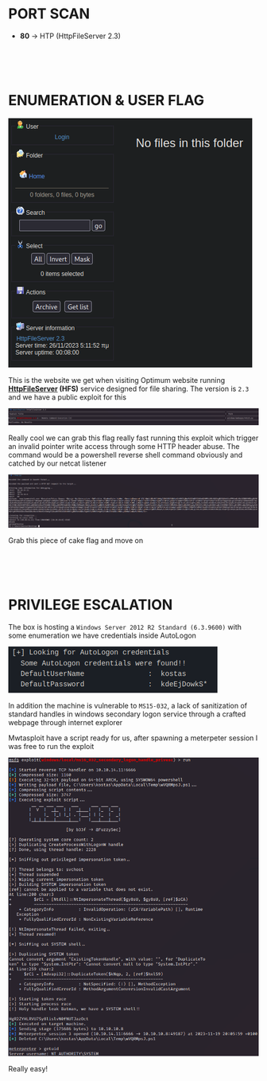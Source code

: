 # PORT SCAN
* **80** &#8594; HTP (HttpFileServer 2.3)

<br><br><br>

# ENUMERATION & USER FLAG

![7cec1c4f10b60c00fde96786c5002902.png](img/7cec1c4f10b60c00fde96786c5002902.png)

This is the website we get when visiting Optimum website running **<U>HttpFileServer</U> (HFS)** service designed for file sharing. The version is `2.3` and we have a public exploit for this

![bfe32912921a8833a058de8784773400.png](img/bfe32912921a8833a058de8784773400.png)

Really cool we can grab this flag really fast running this exploit which trigger an invalid pointer write access through some HTTP header abuse. The command would be a powershell reverse shell command obviously and catched by our netcat listener

![bc06cc76db4004f65584a252b069f8e4.png](img/bc06cc76db4004f65584a252b069f8e4.png)

Grab this piece of cake flag and move on

<br><br><br>

# PRIVILEGE ESCALATION
The box is hosting a `Windows Server 2012 R2 Standard (6.3.9600)` with some enumeration we have credentials inside AutoLogon

![c7e7325532408d124e4cd9d98ea9e48a.png](img/c7e7325532408d124e4cd9d98ea9e48a.png)

In addition the machine is vulnerable to `MS15-032`, a lack of sanitization of standard handles in windows secondary logon service through a crafted webpage through internet explorer

Mwtasploit have a script ready for us, after spawning a meterpeter session I was free to run the exploit

![65ee0e28bd141d947f24c67f90681e7c.png](img/65ee0e28bd141d947f24c67f90681e7c.png)

Really easy!

